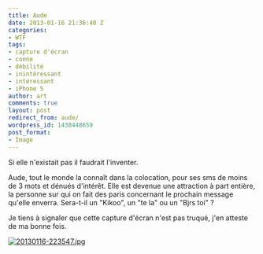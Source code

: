 ```yaml
---
title: Aude
date: 2013-01-16 21:36:40 Z
categories:
- WTF
tags:
- capture d'écran
- conne
- débilité
- inintéressant
- intéressant
- iPhone 5
author: art
comments: true
layout: post
redirect_from: aude/
wordpress_id: 1438448659
post_format:
- Image
---
```


Si elle n'existait pas il faudrait l'inventer.

Aude, tout le monde la connaît dans la colocation, pour ses sms de moins de 3 mots et dénués d'intérêt. Elle est devenue une attraction à part entière, la personne sur qui on fait des paris concernant le prochain message qu'elle enverra. Sera-t-il un "Kikoo", un "te la" ou un "Bjrs toi" ?

Je tiens à signaler que cette capture d'écran n'est pas truqué, j'en atteste de ma bonne fois.



<a href="https://static.irz.fr/2013/01/20130116-223547.jpg"><img alt="20130116-223547.jpg" data-src="https://static.irz.fr/2013/01/20130116-223547.jpg" src="https://static.irz.fr/thumb.php?size=<100&crop=0&src=https://static.irz.fr/2013/01/20130116-223547.jpg" /></a>
